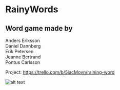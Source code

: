 # RainyWords
Word game made by  <br />
------
Anders Eriksson  <br />
Daniel Dannberg  <br />
Erik Petersen  <br />
Jeanne Bertrand  <br />
Pontus Carlsson

Project: https://trello.com/b/5iacMovn/raining-word

![alt text](http://writetribe.com/wp-content/uploads/2015/09/raining-words.jpg)


